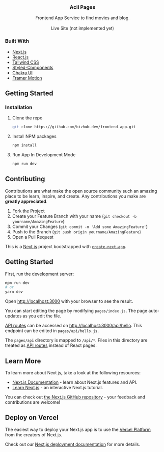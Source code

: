 <!-- PROJECT LOGO -->
<br />
<p align="center">
  <h3 align="center">Acil Pages</h3>

  <p align="center">
    Frontend App Service to find movies and blog.
    <br />
    <br />
    <a>Live Site (not implemented yet)</a>
  </p>
</p>

### Built With

-   [Next.js](https://nextjs.org/)
-   [React.js](https://reactjs.org/)
-   [Tailwind CSS](https://tailwindcss.com/)
-   [Styled-Components](https://styled-components.com/)
-   [Chakra UI](https://chakra-ui.com/)
-   [Framer Motion](https://www.framer.com/motion/)

<!-- GETTING STARTED -->

## Getting Started

### Installation

1. Clone the repo
    ```sh
    git clone https://github.com/bizhub-dev/frontend-app.git
    ```
2. Install NPM packages
    ```sh
    npm install
    ```
3. Run App In Development Mode
    ```sh
    npm run dev
    ```

## Contributing

Contributions are what make the open source community such an amazing place to be learn, inspire, and create. Any contributions you make are **greatly appreciated**.

1. Fork the Project
2. Create your Feature Branch with your name (`git checkout -b yourname/AmazingFeature`)
3. Commit your Changes (`git commit -m 'Add some AmazingFeature'`)
4. Push to the Branch (`git push origin yourname/AmazingFeature`)
5. Open a Pull Request

This is a [Next.js](https://nextjs.org/) project bootstrapped with [`create-next-app`](https://github.com/vercel/next.js/tree/canary/packages/create-next-app).

## Getting Started

First, run the development server:

```bash
npm run dev
# or
yarn dev
```

Open [http://localhost:3000](http://localhost:3000) with your browser to see the result.

You can start editing the page by modifying `pages/index.js`. The page auto-updates as you edit the file.

[API routes](https://nextjs.org/docs/api-routes/introduction) can be accessed on [http://localhost:3000/api/hello](http://localhost:3000/api/hello). This endpoint can be edited in `pages/api/hello.js`.

The `pages/api` directory is mapped to `/api/*`. Files in this directory are treated as [API routes](https://nextjs.org/docs/api-routes/introduction) instead of React pages.

## Learn More

To learn more about Next.js, take a look at the following resources:

- [Next.js Documentation](https://nextjs.org/docs) - learn about Next.js features and API.
- [Learn Next.js](https://nextjs.org/learn) - an interactive Next.js tutorial.

You can check out [the Next.js GitHub repository](https://github.com/vercel/next.js/) - your feedback and contributions are welcome!

## Deploy on Vercel

The easiest way to deploy your Next.js app is to use the [Vercel Platform](https://vercel.com/new?utm_medium=default-template&filter=next.js&utm_source=create-next-app&utm_campaign=create-next-app-readme) from the creators of Next.js.

Check out our [Next.js deployment documentation](https://nextjs.org/docs/deployment) for more details.